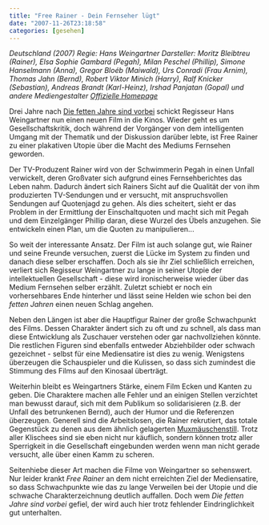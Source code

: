 ```yaml
---
title: "Free Rainer - Dein Fernseher lügt"
date: "2007-11-26T23:18:58"
categories: [gesehen]
---
```


*Deutschland (2007)
Regie: Hans Weingartner
Darsteller: Moritz Bleibtreu (Rainer), Elsa Sophie Gambard (Pegah), Milan Peschel (Phillip), Simone Hanselmann (Anna), Gregor Bloéb (Maiwald), Urs Conradi (Frau Arnim), Thomas Jahn (Bernd), Robert Viktor Minich (Harry), Ralf Knicker (Sebastian), Andreas Brandt (Karl-Heinz), Irshad Panjatan (Gopal) und andere Mediengestalter
[Offizielle Homepage](http://www.freerainer.de/)*

Drei Jahre nach [Die fetten Jahre sind vorbei](/2004/12/20/die-fetten-jahre-sind-vorbei/) schickt Regisseur Hans Weingartner nun einen neuen Film in die Kinos. Wieder geht es um Gesellschaftskritik, doch während der Vorgänger von dem intelligenten Umgang mit der Thematik und der Diskussion darüber lebte, ist Free Rainer zu einer plakativen Utopie über die Macht des Mediums Fernsehen geworden.

Der TV-Produzent Rainer wird von der Schwimmerin Pegah in einen Unfall verwickelt, deren Großvater sich aufgrund eines Fernsehberichtes das Leben nahm. Dadurch ändert sich Rainers Sicht auf die Qualität der von ihm produzierten TV-Sendungen und er versucht, mit anspruchsvollen Sendungen auf Quotenjagd zu gehen. Als dies scheitert, sieht er das Problem in der Ermittlung der Einschaltquoten und macht sich mit Pegah und dem Einzelgänger Phillip daran, diese Wurzel des Übels anzugehen. Sie entwickeln einen Plan, um die Quoten zu manipulieren...

So weit der interessante Ansatz. Der Film ist auch solange gut, wie Rainer und seine Freunde versuchen, zuerst die Lücke im System zu finden und danach diese selber erschaffen. Doch als sie ihr Ziel schließlich erreichen, verliert sich Regisseur Weingartner zu lange in seiner Utopie der intellektuellen Gesellschaft - diese wird ironischerweise wieder über das Medium Fernsehen selber erzählt. Zuletzt schiebt er noch ein vorhersehbares Ende hinterher und lässt seine Helden wie schon bei den *fetten Jahren* einen neuen Schlag angehen.

Neben den Längen ist aber die Hauptfigur Rainer der große Schwachpunkt des Films. Dessen Charakter ändert sich zu oft und zu schnell, als dass man diese Entwicklung als Zuschauer verstehen oder gar nachvollziehen könnte. Die restlichen Figuren sind ebenfalls entweder Abziehbilder oder schwach gezeichnet - selbst für eine Mediensatire ist dies zu wenig. Wenigstens überzeugen die Schauspieler und die Kulissen, so dass sich zumindest die Stimmung des Films auf den Kinosaal überträgt.

Weiterhin bleibt es Weingartners Stärke, einem Film Ecken und Kanten zu geben. Die Charaktere machen alle Fehler und an einigen Stellen verzichtet man bewusst darauf, sich mit dem Publikum so solidarisieren (z.B. der Unfall des betrunkenen Bernd), auch der Humor und die Referenzen überzeugen. Generell sind die Arbeitslosen, die Rainer rekrutiert, das totale Gegenstück zu denen aus dem ähnlich gelagerten [Muxmäuschenstill](http://www.mux-braucht-dich.de/). Trotz aller Klischees sind sie eben nicht nur käuflich, sondern können trotz aller Sperrigkeit in die Gesellschaft eingebunden werden wenn man nicht gerade versucht, alle über einen Kamm zu scheren.

Seitenhiebe dieser Art machen die Filme von Weingartner so sehenswert. Nur leider krankt *Free Rainer* an dem nicht erreichten Ziel der Mediensatire, so dass Schwachpunkte wie das zu lange Verweilen bei der Utopie und die schwache Charakterzeichnung deutlich auffallen. Doch wem *Die fetten Jahre sind vorbei* gefiel, der wird auch hier trotz fehlender Eindringlichkeit gut unterhalten.
